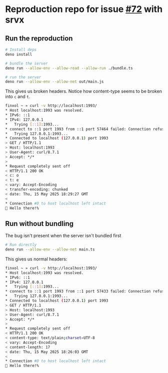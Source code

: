 # Reproduction repo for issue [#72](https://github.com/h3js/srvx/issues/72) with srvx

## Run the reproduction

```sh
# Install deps
deno install

# bundle the server
deno run --allow-env --allow-read --allow-run ./bundle.ts

# run the server
deno run --allow-env --allow-net out/main.js
```

This gives us broken headers. Notice how content-type seems to be broken into `c` and `t`.

```sh
finxol ~ » curl -v http://localhost:1993/
* Host localhost:1993 was resolved.
* IPv6: ::1
* IPv4: 127.0.0.1
*   Trying [::1]:1993...
* connect to ::1 port 1993 from ::1 port 57464 failed: Connection refused
*   Trying 127.0.0.1:1993...
* Connected to localhost (127.0.0.1) port 1993
> GET / HTTP/1.1
> Host: localhost:1993
> User-Agent: curl/8.7.1
> Accept: */*
>
* Request completely sent off
< HTTP/1.1 200 OK
< c: o
< t: e
< vary: Accept-Encoding
< transfer-encoding: chunked
< date: Thu, 15 May 2025 18:29:27 GMT
<
* Connection #0 to host localhost left intact
👋 Hello there!%
```


## Run without bundling

The bug isn't present when the server isn't bundled first

```sh
# Run directly
deno run --allow-env --allow-net main.ts
```

This gives us normal headers:

```sh
finxol ~ » curl -v http://localhost:1993/
* Host localhost:1993 was resolved.
* IPv6: ::1
* IPv4: 127.0.0.1
*   Trying [::1]:1993...
* connect to ::1 port 1993 from ::1 port 57433 failed: Connection refused
*   Trying 127.0.0.1:1993...
* Connected to localhost (127.0.0.1) port 1993
> GET / HTTP/1.1
> Host: localhost:1993
> User-Agent: curl/8.7.1
> Accept: */*
>
* Request completely sent off
< HTTP/1.1 200 OK
< content-type: text/plain;charset=UTF-8
< vary: Accept-Encoding
< content-length: 17
< date: Thu, 15 May 2025 18:26:03 GMT
<
* Connection #0 to host localhost left intact
👋 Hello there!%
```
